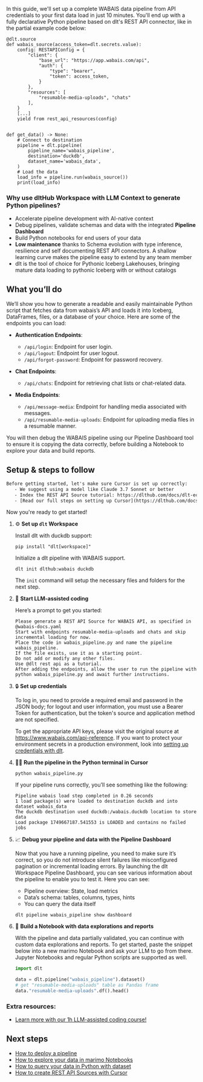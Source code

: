 In this guide, we'll set up a complete WABAIS data pipeline from API credentials to your first data load in just 10 minutes. You'll end up with a fully declarative Python pipeline based on dlt's REST API connector, like in the partial example code below:

```python-outcome
@dlt.source
def wabais_source(access_token=dlt.secrets.value):
    config: RESTAPIConfig = {
        "client": {
            "base_url": "https://app.wabais.com/api",
            "auth": {
                "type": "bearer",
                "token": access_token,
            }
        },
        "resources": [
            "resumable-media-uploads", "chats"
        ],
    }
    [...]
    yield from rest_api_resources(config)


def get_data() -> None:
    # Connect to destination
    pipeline = dlt.pipeline(
        pipeline_name='wabais_pipeline',
        destination='duckdb',
        dataset_name='wabais_data', 
    )
    # Load the data
    load_info = pipeline.run(wabais_source())
    print(load_info) 
```

### Why use dltHub Workspace with LLM Context to generate Python pipelines?

- Accelerate pipeline development with AI-native context
- Debug pipelines, validate schemas and data with the integrated **Pipeline Dashboard**
- Build Python notebooks for end users of your data
- **Low maintenance** thanks to Schema evolution with type inference, resilience and self documenting REST API connectors. A shallow learning curve makes the pipeline easy to extend by any team member
- dlt is the tool of choice for Pythonic Iceberg Lakehouses, bringing mature data loading to pythonic Iceberg with or without catalogs

## What you’ll do

We’ll show you how to generate a readable and easily maintainable Python script that fetches data from wabais’s API and loads it into Iceberg, DataFrames, files, or a database of your choice. Here are some of the endpoints you can load:

- **Authentication Endpoints**: 
  - `/api/login`: Endpoint for user login.
  - `/api/logout`: Endpoint for user logout.
  - `/api/forgot-password`: Endpoint for password recovery.

- **Chat Endpoints**: 
  - `/api/chats`: Endpoint for retrieving chat lists or chat-related data.
  
- **Media Endpoints**: 
  - `/api/message-media`: Endpoint for handling media associated with messages.
  - `/api/resumable-media-uploads`: Endpoint for uploading media files in a resumable manner.

You will then debug the WABAIS pipeline using our Pipeline Dashboard tool to ensure it is copying the data correctly, before building a Notebook to explore your data and build reports.

## Setup & steps to follow

```default
Before getting started, let's make sure Cursor is set up correctly:
   - We suggest using a model like Claude 3.7 Sonnet or better
   - Index the REST API Source tutorial: https://dlthub.com/docs/dlt-ecosystem/verified-sources/rest_api/ and add it to context as **@dlt rest api**
   - [Read our full steps on setting up Cursor](https://dlthub.com/docs/dlt-ecosystem/llm-tooling/cursor-restapi#23-configuring-cursor-with-documentation)
```

Now you're ready to get started!

1. ⚙️ **Set up `dlt` Workspace**
    
    Install dlt with duckdb support:
    ```shell
    pip install "dlt[workspace]"
    ```

    Initialize a dlt pipeline with WABAIS support.
    ```shell
    dlt init dlthub:wabais duckdb
    ```

    The `init` command will setup the necessary files and folders for the next step.
    
2. 🤠 **Start LLM-assisted coding**
    
    Here’s a prompt to get you started:
    
    ```prompt
    Please generate a REST API Source for WABAIS API, as specified in @wabais-docs.yaml 
    Start with endpoints resumable-media-uploads and chats and skip incremental loading for now. 
    Place the code in wabais_pipeline.py and name the pipeline wabais_pipeline. 
    If the file exists, use it as a starting point. 
    Do not add or modify any other files. 
    Use @dlt rest api as a tutorial. 
    After adding the endpoints, allow the user to run the pipeline with python wabais_pipeline.py and await further instructions.
    ```

    
3. 🔒 **Set up credentials** 
    
    To log in, you need to provide a required email and password in the JSON body; for logout and user information, you must use a Bearer Token for authentication, but the token's source and application method are not specified.
    
    To get the appropriate API keys, please visit the original source at https://www.wabais.com/api-reference.
    If you want to protect your environment secrets in a production environment, look into [setting up credentials with dlt](https://dlthub.com/docs/walkthroughs/add_credentials).
    
4. 🏃‍♀️ **Run the pipeline in the Python terminal in Cursor**
    
    ```shell
    python wabais_pipeline.py
    ```
    
    If your pipeline runs correctly, you’ll see something like the following:
    
    ```shell
    Pipeline wabais load step completed in 0.26 seconds
    1 load package(s) were loaded to destination duckdb and into dataset wabais_data
    The duckdb destination used duckdb:/wabais.duckdb location to store data
    Load package 1749667187.541553 is LOADED and contains no failed jobs
    ```
    
5. 📈 **Debug your pipeline and data with the Pipeline Dashboard**

    Now that you have a running pipeline, you need to make sure it’s correct, so you do not introduce silent failures like misconfigured pagination or incremental loading errors. By launching the dlt Workspace Pipeline Dashboard, you can see various information about the pipeline to enable you to test it. Here you can see:
    - Pipeline overview: State, load metrics
    - Data’s schema: tables, columns, types, hints
    - You can query the data itself
    
    ```shell
    dlt pipeline wabais_pipeline show dashboard
    ```
    
6. 🐍 **Build a Notebook with data explorations and reports**

    With the pipeline and data partially validated, you can continue with custom data explorations and reports. To get started, paste the snippet below into a new marimo Notebook and ask your LLM to go from there. Jupyter Notebooks and regular Python scripts are supported as well.

    
    ```python
    import dlt

   data = dlt.pipeline("wabais_pipeline").dataset()
   # get "resumable-media-uploads" table as Pandas frame
   data."resumable-media-uploads".df().head()
    ```

### Extra resources:

- [Learn more with our 1h LLM-assisted coding course!](https://www.youtube.com/watch?v=GGid70rnJuM)

## Next steps

- [How to deploy a pipeline](https://dlthub.com/docs/walkthroughs/deploy-a-pipeline)
- [How to explore your data in marimo Notebooks](https://dlthub.com/docs/general-usage/dataset-access/marimo)
- [How to query your data in Python with dataset](https://dlthub.com/docs/general-usage/dataset-access/dataset)
- [How to create REST API Sources with Cursor](https://dlthub.com/docs/dlt-ecosystem/llm-tooling/cursor-restapi)
